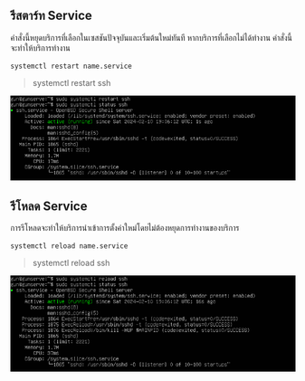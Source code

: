 ## รีสตาร์ท Service
คำสั่งนี้หยุดบริการที่เลือกในเซสชันปัจจุบันและเริ่มต้นใหม่ทันที หากบริการที่เลือกไม่ได้ทำงาน คำสั่งนี้จะทําให้บริการทำงาน
```
systemctl restart name.service
```
> systemctl restart ssh

![restart](https://github.com/Markkerg/Process-1/blob/main/Assets/systemctl/restart.png)

## รีโหลด Service
การรีโหลดจะทำให้บริการนำเข้าการตั้งค่าใหม่โดยไม่ต้องหยุดการทำงานของบริการ
```
systemctl reload name.service
```
> systemctl reload ssh

![reload](https://github.com/Markkerg/Process-1/blob/main/Assets/systemctl/reload.png)
